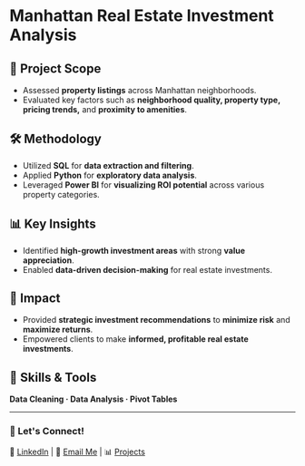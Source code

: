 # Manhattan Real Estate Investment Analysis  

## 📍 Project Scope  
- Assessed **property listings** across Manhattan neighborhoods.  
- Evaluated key factors such as **neighborhood quality, property type, pricing trends,** and **proximity to amenities**.  

## 🛠️ Methodology  
- Utilized **SQL** for **data extraction and filtering**.  
- Applied **Python** for **exploratory data analysis**.  
- Leveraged **Power BI** for **visualizing ROI potential** across various property categories.  

## 📊 Key Insights  
- Identified **high-growth investment areas** with strong **value appreciation**.  
- Enabled **data-driven decision-making** for real estate investments.  

## 🚀 Impact  
- Provided **strategic investment recommendations** to **minimize risk** and **maximize returns**.  
- Empowered clients to make **informed, profitable real estate investments**.  

## 🔧 Skills & Tools  
**Data Cleaning · Data Analysis · Pivot Tables**  


---

### 📩 Let's Connect!  
💼 [LinkedIn](https://www.linkedin.com/in/stevenantonio/) | 📧 [Email Me](mailto:steven.antonio@me.com) | 📊 [Projects ](https://github.com/StevenADiMascio/Data_projects_TripleTen) 

